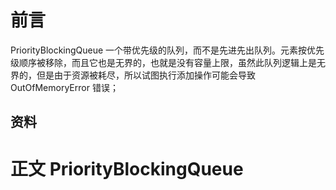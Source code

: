 # 前言 
PriorityBlockingQueue 一个带优先级的队列，而不是先进先出队列。元素按优先级顺序被移除，而且它也是无界的，也就是没有容量上限，虽然此队列逻辑上是无界的，但是由于资源被耗尽，所以试图执行添加操作可能会导致 OutOfMemoryError 错误；
## 资料
# 正文 PriorityBlockingQueue

